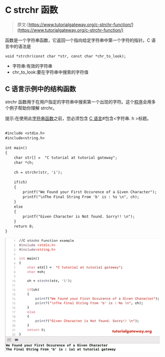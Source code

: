 # C strchr 函数

> 原文:[https://www.tutorialgateway.org/c-strchr-function/](https://www.tutorialgateway.org/c-strchr-function/)

函数是一个字符串函数，它返回一个指向给定字符串中第一个字符的指针。C 语言中的语法是

```
void *strchr(const char *str, const char *chr_to_look);
```

*   字符串:有效的字符串
*   chr_to_look:要在字符串中搜索的字符值

## C 语言示例中的结构函数

strchr 函数用于在用户指定的字符串中搜索第一个出现的字符。这个[程序](https://www.tutorialgateway.org/c-programming-examples/)会用多个例子帮助你理解 strchr。

提示:在使用此[字符串函数](https://www.tutorialgateway.org/c-string/)之前，您必须包含 [C 语言](https://www.tutorialgateway.org/c-programming/)#包含<字符串. h >标题。

```

#include <stdio.h> 
#include<string.h>

int main()
{
    char str[] =  "C tutorial at tutorial gateway";
    char *ch;

    ch = strchr(str, 'i');

    if(ch)
    {
        printf("We Found your First Occurence of a Given Character");
        printf("\nThe Final String From 'b' is : %s \n", ch);
    }
    else
    {
        printf("Given Character is Not found. Sorry!! \n");
    }
    return 0;
}
```

![C strchr function example](img/41fc09435d9b50371d59a20e17130236.png)